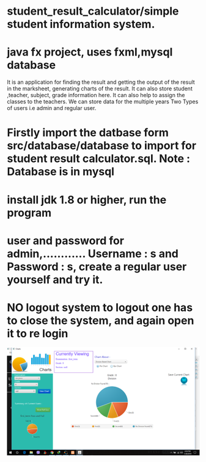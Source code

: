 # student_result_calculator/simple student information system. 
# java fx project, uses fxml,mysql database
It is an application for finding the result and getting the output of the result in the marksheet, generating charts of the result. 
It can also store student ,teacher, subject, grade information here.
It can also help to assign the classes to the teachers.
We can store data for the multiple years
Two Types of users i.e admin and regular user.
# Firstly import the datbase form src/database/database to import for student result calculator.sql. Note : Database is in mysql
# install jdk 1.8 or higher, run the program
# user and password for admin,............ Username : s and Password : s, create a regular user yourself and try it. 
# NO logout system to logout one has to close the system, and again open it to re login
![alt tag](27479691_1572836816128772_1600974077_o.png)
